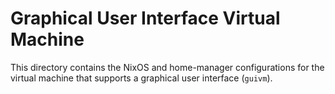 # Graphical User Interface Virtual Machine

This directory contains the NixOS and home-manager configurations for the virtual machine that supports a graphical user interface (`guivm`).
